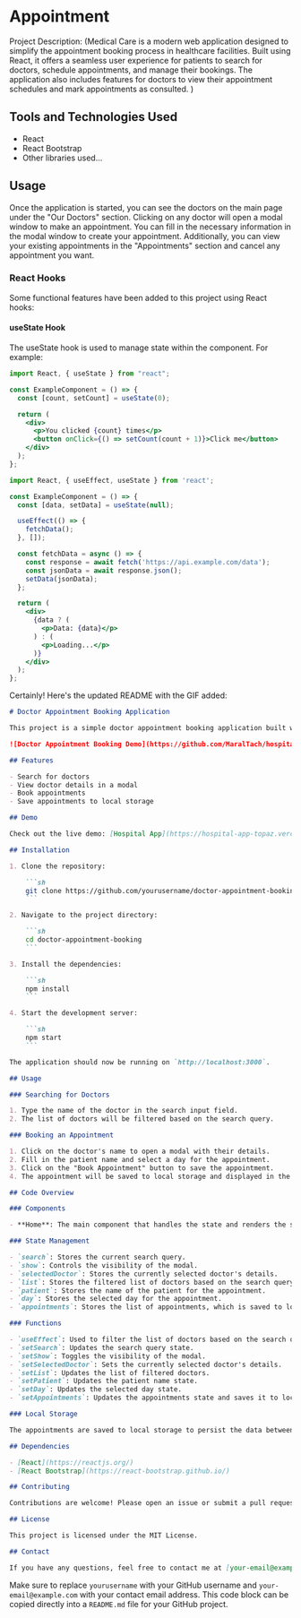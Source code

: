# Appointment 

Project Description: (Medical Care is a modern web application designed to simplify the appointment booking process in healthcare facilities. Built using React, it offers a seamless user experience for patients to search for doctors, schedule appointments, and manage their bookings. The application also includes features for doctors to view their appointment schedules and mark appointments as consulted.
)

## Tools and Technologies Used

- React
- React Bootstrap
- Other libraries used...


## Usage

Once the application is started, you can see the doctors on the main page under the "Our Doctors" section. Clicking on any doctor will open a modal window to make an appointment. You can fill in the necessary information in the modal window to create your appointment. Additionally, you can view your existing appointments in the "Appointments" section and cancel any appointment you want.

### React Hooks

Some functional features have been added to this project using React hooks:

#### useState Hook

The useState hook is used to manage state within the component. For example:

```jsx
import React, { useState } from "react";

const ExampleComponent = () => {
  const [count, setCount] = useState(0);

  return (
    <div>
      <p>You clicked {count} times</p>
      <button onClick={() => setCount(count + 1)}>Click me</button>
    </div>
  );
};

import React, { useEffect, useState } from 'react';

const ExampleComponent = () => {
  const [data, setData] = useState(null);

  useEffect(() => {
    fetchData();
  }, []);

  const fetchData = async () => {
    const response = await fetch('https://api.example.com/data');
    const jsonData = await response.json();
    setData(jsonData);
  };

  return (
    <div>
      {data ? (
        <p>Data: {data}</p>
      ) : (
        <p>Loading...</p>
      )}
    </div>
  );
};

```













Certainly! Here's the updated README with the GIF added:

```markdown
# Doctor Appointment Booking Application

This project is a simple doctor appointment booking application built with React. It allows users to search for doctors, view details, and book appointments. The application uses React Bootstrap for styling and local storage to save the state of appointments.

![Doctor Appointment Booking Demo](https://github.com/MaralTach/hospital-app/raw/master/12-HD-720p.gif)

## Features

- Search for doctors
- View doctor details in a modal
- Book appointments
- Save appointments to local storage

## Demo

Check out the live demo: [Hospital App](https://hospital-app-topaz.vercel.app)

## Installation

1. Clone the repository:

    ```sh
    git clone https://github.com/yourusername/doctor-appointment-booking.git
    ```

2. Navigate to the project directory:

    ```sh
    cd doctor-appointment-booking
    ```

3. Install the dependencies:

    ```sh
    npm install
    ```

4. Start the development server:

    ```sh
    npm start
    ```

The application should now be running on `http://localhost:3000`.

## Usage

### Searching for Doctors

1. Type the name of the doctor in the search input field.
2. The list of doctors will be filtered based on the search query.

### Booking an Appointment

1. Click on the doctor's name to open a modal with their details.
2. Fill in the patient name and select a day for the appointment.
3. Click on the "Book Appointment" button to save the appointment.
4. The appointment will be saved to local storage and displayed in the list of appointments.

## Code Overview

### Components

- **Home**: The main component that handles the state and renders the search input, doctor list, and appointment modal.

### State Management

- `search`: Stores the current search query.
- `show`: Controls the visibility of the modal.
- `selectedDoctor`: Stores the currently selected doctor's details.
- `list`: Stores the filtered list of doctors based on the search query.
- `patient`: Stores the name of the patient for the appointment.
- `day`: Stores the selected day for the appointment.
- `appointments`: Stores the list of appointments, which is saved to local storage.

### Functions

- `useEffect`: Used to filter the list of doctors based on the search query.
- `setSearch`: Updates the search query state.
- `setShow`: Toggles the visibility of the modal.
- `setSelectedDoctor`: Sets the currently selected doctor's details.
- `setList`: Updates the list of filtered doctors.
- `setPatient`: Updates the patient name state.
- `setDay`: Updates the selected day state.
- `setAppointments`: Updates the appointments state and saves it to local storage.

### Local Storage

The appointments are saved to local storage to persist the data between page reloads. When the component mounts, it retrieves the saved appointments from local storage and initializes the state.

## Dependencies

- [React](https://reactjs.org/)
- [React Bootstrap](https://react-bootstrap.github.io/)

## Contributing

Contributions are welcome! Please open an issue or submit a pull request for any bugs or feature requests.

## License

This project is licensed under the MIT License.

## Contact

If you have any questions, feel free to contact me at [your-email@example.com].
```

Make sure to replace `yourusername` with your GitHub username and `your-email@example.com` with your contact email address. This code block can be copied directly into a `README.md` file for your GitHub project.
